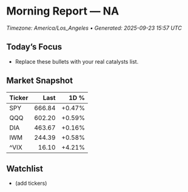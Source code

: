 # Morning Report — NA
_Timezone: America/Los_Angeles • Generated: 2025-09-23 15:57 UTC_

## Today’s Focus
- Replace these bullets with your real catalysts list.

## Market Snapshot
| Ticker | Last | 1D % |
|---|---:|---:|
| SPY | 666.84 | +0.47% |
| QQQ | 602.20 | +0.59% |
| DIA | 463.67 | +0.16% |
| IWM | 244.39 | +0.58% |
| ^VIX | 16.10 | +4.21% |

## Watchlist
- (add tickers)
